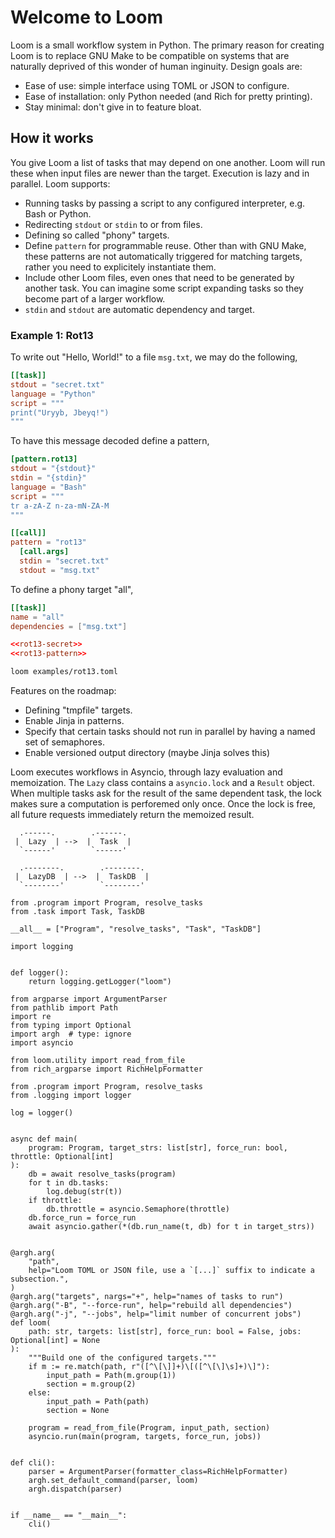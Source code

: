 # Welcome to Loom
Loom is a small workflow system in Python. The primary reason for creating Loom is to replace GNU Make to be compatible on systems that are naturally deprived of this wonder of human inginuity. Design goals are:

- Ease of use: simple interface using TOML or JSON to configure.
- Ease of installation: only Python needed (and Rich for pretty printing).
- Stay minimal: don't give in to feature bloat.

## How it works
You give Loom a list of tasks that may depend on one another. Loom will run these when input files are newer than the target. Execution is lazy and in parallel. Loom supports:

- Running tasks by passing a script to any configured interpreter, e.g. Bash or Python.
- Redirecting `stdout` or `stdin` to or from files.
- Defining so called "phony" targets.
- Define `pattern` for programmable reuse. Other than with GNU Make, these patterns are not automatically triggered for matching targets, rather you need to explicitely instantiate them.
- Include other Loom files, even ones that need to be generated by another task. You can imagine some script expanding tasks so they become part of a larger workflow.
- `stdin` and `stdout` are automatic dependency and target.

### Example 1: Rot13
To write out "Hello, World!" to a file `msg.txt`, we may do the following,

``` {.toml #rot13-secret}
[[task]]
stdout = "secret.txt"
language = "Python"
script = """
print("Uryyb, Jbeyq!")
"""
```

To have this message decoded define a pattern,

``` {.toml #rot13-pattern}
[pattern.rot13]
stdout = "{stdout}"
stdin = "{stdin}"
language = "Bash"
script = """
tr a-zA-Z n-za-mN-ZA-M
"""

[[call]]
pattern = "rot13"
  [call.args]
  stdin = "secret.txt"
  stdout = "msg.txt"
```

To define a phony target "all",

``` {.toml file=examples/rot13.toml}
[[task]]
name = "all"
dependencies = ["msg.txt"]

<<rot13-secret>>
<<rot13-pattern>>
```

``` {.bash .eval}
loom examples/rot13.toml 
```

Features on the roadmap:
- Defining "tmpfile" targets.
- Enable Jinja in patterns.
- Specify that certain tasks should not run in parallel by having a named set of semaphores.
- Enable versioned output directory (maybe Jinja solves this)


Loom executes workflows in Asyncio, through lazy evaluation and memoization.
The `Lazy` class contains a `asyncio.lock` and a `Result` object. When multiple
tasks ask for the result of the same dependent task, the lock makes sure a
computation is perforemed only once. Once the lock is free, all future requests
immediately return the memoized result.

      .------.        .------. 
     |  Lazy  | -->  |  Task  |
      `------'        `------' 

      .--------.        .--------. 
     |  LazyDB  | -->  |  TaskDB  |
      `--------'        `--------' 



``` {.python file=loom/__init__.py}
from .program import Program, resolve_tasks
from .task import Task, TaskDB

__all__ = ["Program", "resolve_tasks", "Task", "TaskDB"]
```


``` {.python file=loom/logging.py}
import logging


def logger():
    return logging.getLogger("loom")
```

``` {.python file=loom/cli.py}
from argparse import ArgumentParser
from pathlib import Path
import re
from typing import Optional
import argh  # type: ignore
import asyncio

from loom.utility import read_from_file
from rich_argparse import RichHelpFormatter

from .program import Program, resolve_tasks
from .logging import logger

log = logger()


async def main(
    program: Program, target_strs: list[str], force_run: bool, throttle: Optional[int]
):
    db = await resolve_tasks(program)
    for t in db.tasks:
        log.debug(str(t))
    if throttle:
        db.throttle = asyncio.Semaphore(throttle)
    db.force_run = force_run
    await asyncio.gather(*(db.run_name(t, db) for t in target_strs))


@argh.arg(
    "path",
    help="Loom TOML or JSON file, use a `[...]` suffix to indicate a subsection.",
)
@argh.arg("targets", nargs="+", help="names of tasks to run")
@argh.arg("-B", "--force-run", help="rebuild all dependencies")
@argh.arg("-j", "--jobs", help="limit number of concurrent jobs")
def loom(
    path: str, targets: list[str], force_run: bool = False, jobs: Optional[int] = None
):
    """Build one of the configured targets."""
    if m := re.match(path, r"([^\[\]]+)\[([^\[\]\s]+)\]"):
        input_path = Path(m.group(1))
        section = m.group(2)
    else:
        input_path = Path(path)
        section = None

    program = read_from_file(Program, input_path, section)
    asyncio.run(main(program, targets, force_run, jobs))


def cli():
    parser = ArgumentParser(formatter_class=RichHelpFormatter)
    argh.set_default_command(parser, loom)
    argh.dispatch(parser)


if __name__ == "__main__":
    cli()
```
